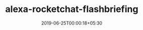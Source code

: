 ---
title: "alexa-rocketchat-flashbriefing"
date: 2019-06-25T00:00:18+05:30
type: "organisations"
org_name: "Rocket.Chat"
repo_desc: "Anywhere anytime Alexa flash briefing publishing - powered by Rocket.Chat"
repo_link: https://github.com/RocketChat/alexa-rocketchat-flashbriefing
---